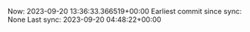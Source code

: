 Now: 2023-09-20 13:36:33.366519+00:00 Earliest commit since sync: None Last sync: 2023-09-20 04:48:22+00:00
